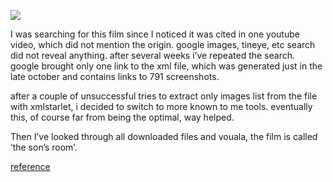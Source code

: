 
![](https://spyurk.am/uploads/images/scaled_full_0448e44e78cffe4b8618.jpg)

I was searching for this film since I noticed it was cited in one youtube video, which did not mention the origin. google images, tineye, etc search did not reveal anything. after several weeks i’ve repeated the search. google brought only one link to the xml file, which was generated just in the late october and contains links to 791 screenshots.

after a couple of unsuccessful tries to extract only images list from the file with xmlstarlet, i decided to switch to more known to me tools. eventually this, of course far from being the optimal, way helped.

Then I’ve looked through all downloaded files and vouala, the film is called ‘the son’s room’.

[reference](https://spyurk.am/posts/2308521)

